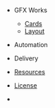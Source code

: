 * GFX Works
  * [Cards](gfx/cards.md)
  * [Layout](gfx/layouts.md)

* Automation
  
* Delivery

* [Resources](resources.md)
* [License](site-license.md)
* <div id="mb-footer"></div>